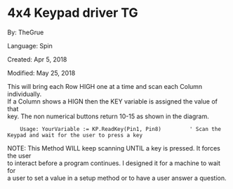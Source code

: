# 4x4 Keypad driver TG

By: TheGrue

Language: Spin

Created: Apr 5, 2018

Modified: May 25, 2018

This will bring each Row HIGH one at a time and scan each Column individually.  
If a Column shows a HIGN then the KEY variable is assigned the value of that  
key. The non numerical buttons return 10-15 as shown in the diagram.  
  
        Usage: YourVariable := KP.ReadKey(Pin1, Pin8)         ' Scan the Keypad and wait for the user to press a key  
  
NOTE: This Method WILL keep scanning UNTIL a key is pressed. It forces the user  
             to interact before a program continues. I designed it for a machine to wait for  
             a user to set a value in a setup method or to have a user answer a question.  
 

